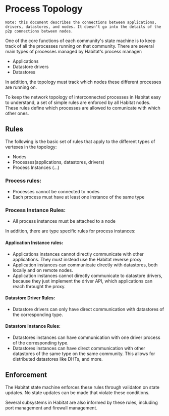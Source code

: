 # Process Topology
```
Note: this document describes the connections between applications, drivers, datastores, and nodes. It doesn't go into the details of the p2p connections between nodes.
```

One of the core functions of each community's state machine is to keep track of all the processes running on that community. There are several main types of processes managed by Habitat's process manager:
* Applications
* Datastore drivers
* Datastores

In addition, the topology must track which nodes these different processes are running on.

To keep the network topology of interconnected processes in Habitat easy to understand, a set of simple rules are enforced by all Habitat nodes. These rules define which processes are allowed to comunicate with which other ones.

## Rules
The following is the basic set of rules that apply to the different types of vertexes in the topology:
* Nodes
* Processes(applications, datastores, drivers)
* Process Instances (...)

### Process rules:
* Processes cannot be connected to nodes
* Each process must have at least one instance of the same type

### Process Instance Rules:
* All process instances must be attached to a node

In addition, there are type specific rules for process instances:

#### Application Instance rules:
* Applications instances cannot directly communicate with other applications. They must instead use the Habitat reverse proxy
* Application instances can communicate directly with datastores, both locally and on remote nodes.
* Application instances cannot directly communicate to datastore drivers, because they just implement the driver API, which applications can reach throught the proxy.

#### Datastore Driver Rules:
* Datastore drivers can only have direct communication with datastores of the corresponding type.

#### Datastore Instance Rules:
* Datastores instances can have communication with one driver process of the corresponding type.
* Datastores instances can have direct communication with other datastores of the same type on the same community. This allows for distributed datastores like DHTs, and more.

## Enforcement
The Habitat state machine enforces these rules through validaton on state updates. No state updates can be made that violate these conditions. 

Several subsystems in Habitat are also informed by these rules, including port management and firewall management.